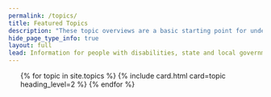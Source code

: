 ```yaml
---
permalink: /topics/
title: Featured Topics
description: "These topic overviews are a basic starting point for understanding areas the ADA covers including service animals, parking and effective communication."
hide_page_type_info: true
layout: full
lead: Information for people with disabilities, state and local governments, and businesses
---
```


<div class="grid-row grid-gap">
  <ul class="usa-card-group">
    {% for topic in site.topics %}
      {% include card.html card=topic heading_level=2 %}
    {% endfor %}
  </ul>
</div>
